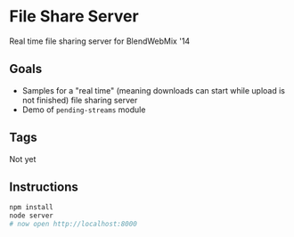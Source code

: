 # File Share Server

Real time file sharing server for BlendWebMix '14

## Goals

* Samples for a "real time" (meaning downloads can start while upload is not finished) file sharing server
* Demo of `pending-streams` module

## Tags

Not yet

## Instructions

```sh
npm install
node server
# now open http://localhost:8000
```
